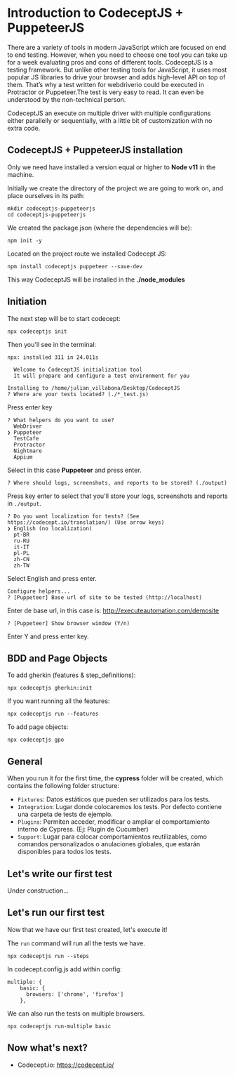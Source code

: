# Introduction to CodeceptJS + PuppeteerJS

There are a variety of tools in modern JavaScript which are focused on end to end testing. However, when you need to choose one tool you can take up for a week evaluating pros and cons of different tools. CodeceptJS is a testing framework. But unlike other testing tools for JavaScript, it uses most popular JS libraries to drive your browser and adds high-level API on top of them. That’s why a test written for webdriverio could be executed in Protractor or Puppeteer.The test is very easy to read. It can even be understood by the non-technical person.

CodeceptJS an execute on multiple driver with multiple configurations either parallelly or sequentially, with a little bit of customization with no extra code.

## CodeceptJS + PuppeteerJS installation
Only we need have installed a version equal or higher to **Node v11** in the machine.

Initially we create the directory of the project we are going to work on, and place ourselves in its path:
```
mkdir codeceptjs-puppeteerjs
cd codeceptjs-puppeteerjs
```
We created the package.json (where the dependencies will be):
```
npm init -y
```
Located on the project route we installed Codecept JS:
```
npm install codeceptjs puppeteer --save-dev
```
This way CodeceptJS will be installed in the **./node_modules**

## Initiation
The next step will be to start codecept:
```
npx codeceptjs init
```
Then you'll see in the terminal:
```
npx: installed 311 in 24.011s

  Welcome to CodeceptJS initialization tool
  It will prepare and configure a test environment for you

Installing to /home/julian_villabona/Desktop/CodeceptJS
? Where are your tests located? (./*_test.js) 
```
Press enter key
```
? What helpers do you want to use? 
  WebDriver 
❯ Puppeteer 
  TestCafe 
  Protractor 
  Nightmare 
  Appium
```
Select in this case **Puppeteer** and press enter.
```
? Where should logs, screenshots, and reports to be stored? (./output)
```
Press key enter to select that you'll store your logs, screenshots and reports in `./output`.
```
? Do you want localization for tests? (See https://codecept.io/translation/) (Use arrow keys)
❯ English (no localization) 
  pt-BR 
  ru-RU 
  it-IT 
  pl-PL 
  zh-CN 
  zh-TW
```
Select English and press enter.
```
Configure helpers...
? [Puppeteer] Base url of site to be tested (http://localhost)
```
Enter de base url, in this case is: http://executeautomation.com/demosite
```
? [Puppeteer] Show browser window (Y/n)
```
Enter Y and press enter key.

## BDD and Page Objects
To add gherkin (features & step_definitions):
```
npx codeceptjs gherkin:init
```
If you want running all the features:
```
npx codeceptjs run --features
```
To add page objects:
```
npx codeceptjs gpo
```

## General
When you run it for the first time, the **cypress** folder will be created, which contains the following folder structure:

- `Fixtures`: Datos estáticos que pueden ser utilizados para los tests.
- `Integration`: Lugar donde colocaremos los tests. Por defecto contiene una carpeta de tests de ejemplo.
- `Plugins`: Permiten acceder, modificar o ampliar el comportamiento interno de Cypress. (Ej: Plugin de Cucumber)
- `Support`: Lugar para colocar comportamientos reutilizables, como comandos personalizados o anulaciones globales, que estarán disponibles para todos los tests.

## Let's write our first test
Under construction...

## Let's run our first test
Now that we have our first test created, let's execute it!

The `run` command will run all the tests we have.
```
npx codeceptjs run --steps
```
In codecept.config.js add within config:
```
multiple: {
    basic: {
      browsers: ['chrome', 'firefox']
    },
```
We can also run the tests on multiple browsers.
```
npx codeceptjs run-multiple basic
```
## Now what's next?

- Codecept.io: https://codecept.io/
